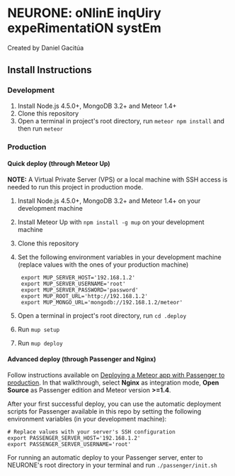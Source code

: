 # NEURONE: oNlinE inqUiry expeRimentatiON systEm

Created by Daniel Gacitúa

## Install Instructions

### Development

1. Install Node.js 4.5.0+, MongoDB 3.2+ and Meteor 1.4+
2. Clone this repository
3. Open a terminal in project's root directory, run `meteor npm install` and then run `meteor`

### Production

#### Quick deploy (through Meteor Up)

**NOTE:** A Virtual Private Server (VPS) or a local machine with SSH access is needed to run this project in production mode.

1. Install Node.js 4.5.0+, MongoDB 3.2+ and Meteor 1.4+ on your development machine
2. Install Meteor Up with `npm install -g mup` on your development machine
3. Clone this repository
4. Set the following environment variables in your development machine (replace values with the ones of your production machine)

        export MUP_SERVER_HOST='192.168.1.2'
        export MUP_SERVER_USERNAME='root'
        export MUP_SERVER_PASSWORD='password'
        export MUP_ROOT_URL='http://192.168.1.2'
        export MUP_MONGO_URL='mongodb://192.168.1.2/meteor'

5. Open a terminal in project's root directory, run `cd .deploy`
6. Run `mup setup`
7. Run `mup deploy`

#### Advanced deploy (through Passenger and Nginx)

Follow instructions available on [Deploying a Meteor app with Passenger to production](https://www.phusionpassenger.com/library/walkthroughs/deploy/meteor/). In that walkthrough, select **Nginx** as integration mode, **Open Source** as Passenger edition and Meteor version **>=1.4**.

After your first successful deploy, you can use the automatic deployment scripts for Passenger available in this repo by setting the following environment variables (in your development machine):

```
# Replace values with your server's SSH configuration
export PASSENGER_SERVER_HOST='192.168.1.2'
export PASSENGER_SERVER_USERNAME='root'
```

For running an automatic deploy to your Passenger server, enter to NEURONE's root directory in your terminal and run `./passenger/init.sh`